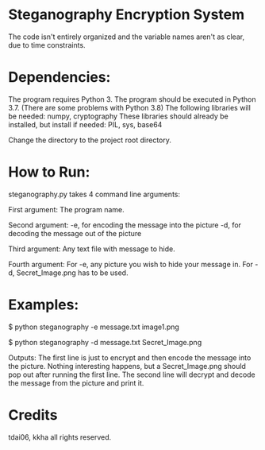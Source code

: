 # Steganography Encryption System

The code isn't entirely organized and the variable names aren't as clear, due to time constraints.

# Dependencies:
The program requires Python 3.
The program should be executed in Python 3.7.
(There are some problems with Python 3.8)
The following libraries will be needed:
numpy, cryptography
These libraries should already be installed, but install if needed:
PIL, sys, base64

Change the directory to the project root directory.

# How to Run:
steganography.py takes 4 command line arguments:

First argument:
The program name.

Second argument:
   -e, 		for encoding the message into the picture
   -d, 		for decoding the message out of the picture

Third argument:
Any text file with message to hide.

Fourth argument:
For -e, any picture you wish to hide your message in.
For -d, Secret_Image.png has to be used.

# Examples:
$ python steganography -e message.txt image1.png

$ python steganography -d message.txt Secret_Image.png

Outputs:
The first line is just to encrypt and then encode the message into the picture. Nothing interesting happens, but
a Secret_Image.png should pop out after running the first line.
The second line will decrypt and decode the message from the picture and print it.

# Credits
tdai06, kkha all rights reserved.
